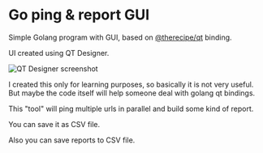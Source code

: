 # Go ping & report GUI

Simple Golang program with GUI, based on [@therecipe/qt](https://github.com/therecipe/qt) binding.

UI created using QT Designer.

![QT Designer screenshot](https://user-images.githubusercontent.com/1705564/126295230-b7b67316-133d-4b5a-b787-970734f34519.png)

I created this only for learning purposes, so basically it is not very useful. But maybe the code itself will help someone deal with golang qt bindings.

This "tool" will ping multiple urls in parallel and build some kind of report. 

You can save it as CSV file.

Also you can save reports to CSV file.
